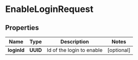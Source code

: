 

# EnableLoginRequest


## Properties

| Name | Type | Description | Notes |
|------------ | ------------- | ------------- | -------------|
|**loginId** | **UUID** | Id of the login to enable |  [optional] |



